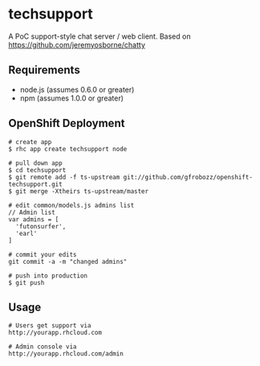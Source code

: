 # techsupport

A PoC support-style chat server / web client. Based on https://github.com/jeremyosborne/chatty

## Requirements

* node.js (assumes 0.6.0 or greater)
* npm (assumes 1.0.0 or greater)  

## OpenShift Deployment

    # create app
    $ rhc app create techsupport node

    # pull down app
    $ cd techsupport
    $ git remote add -f ts-upstream git://github.com/gfrobozz/openshift-techsupport.git
    $ git merge -Xtheirs ts-upstream/master

    # edit common/models.js admins list
    // Admin list
    var admins = [
      'futonsurfer',
      'earl'
    ]
    
    # commit your edits
    git commit -a -m "changed admins"

    # push into production
    $ git push

## Usage

    # Users get support via
    http://yourapp.rhcloud.com

    # Admin console via
    http://yourapp.rhcloud.com/admin
